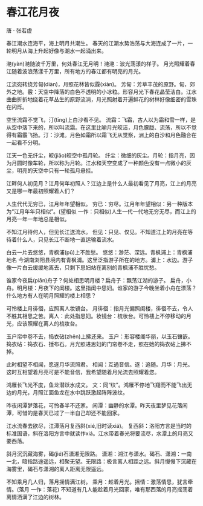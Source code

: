 # 春江花月夜

<span class="r">唐 · 张若虚

<link href="../../css/style.css" rel="stylesheet" type="text/css" />

<div class="p">

春江潮水连海平，海上明月共潮生。
<span class="comment">
春天的江潮水势浩荡与大海连成了一片，一轮明月从海上升起好像与潮水一起涌出来。

滟(yàn)滟随波千万里，何处春江无月明！滟滟：波光荡漾的样子。
<span class="comment">
月光照耀着春江随着波浪荡漾千万里，所有地方的春江都有明亮的月光。

江流宛转绕芳甸(diàn)，月照花林皆似霰(xiàn)。
<span class="comment">
芳甸：芳草丰茂的原野。甸，郊外之地。霰：天空中降落的白色不透明的小冰粒。形容月光下春花晶莹洁白。江水曲曲折折地绕着花草丛生的原野流淌，月光照射着开遍鲜花的树林好像细密的雪珠在闪烁。

空里流霜不觉飞，汀(tīng)上白沙看不见。
<span class="comment">
流霜：飞霜，古人以为霜和雪一样，是从空中落下来的，所以叫流霜。在这里比喻月光皎洁，月色朦胧、流荡，所以不觉得有霜霰飞扬。汀：沙滩。月色如霜所以霜飞无从觉察，洲上的白沙和月色融合在一起看不分明。

江天一色无纤尘，皎(jiǎo)皎空中孤月轮。
<span class="comment">
纤尘：微细的灰尘。月轮：指月亮，因为月圆时像车轮，所以称为月轮。江水和天空变成了一种颜色没有一点微小的灰尘，明亮的天空中只有一轮孤月悬挂。

江畔何人初见月？江月何年初照人？江边上是什么人最初看见了月亮，江上的月亮又是哪一年最初照耀着人们？

人生代代无穷已，江月年年望相似。
<span class="comment">
穷已：穷尽。江月年年望相似：另一种版本为“江月年年只相似”。(望相似 一作：只相似)人生一代一代地无穷无尽，而江上的月亮一年一年地总是相似。

不知江月待何人，但见长江送流水。
<span class="comment">
但见：只见、仅见。不知道江上的月亮在等待着什么人，只见长江不断地一直运输着流水。

白云一片去悠悠，青枫浦(pǔ)上不胜愁。
<span class="comment">
悠悠：渺茫、深远。青枫浦上：青枫浦 地名 今湖南浏阳县境内有青枫浦。这里泛指游子所在的地方。浦上：水边。游子像一片白云缓缓地离去，只剩下思妇站在离别的青枫浦不胜忧愁。

谁家今夜扁(piān)舟子？何处相思明月楼？扁舟子：飘荡江湖的游子。
<span class="comment">
扁舟，小舟。明月楼：月夜下的闺楼。这里指闺中思妇。谁家的游子今晚坐着小舟在漂荡？什么地方有人在明月照耀的楼上相思？

可怜楼上月徘徊，应照离人妆镜台。
<span class="comment">
月徘徊：指月光偏照闺楼，徘徊不去，令人不胜其相思之苦。离人：此处指思妇。妆镜台：梳妆台。可怜楼上不停移动的月光，应该照耀在离人的梳妆台。

玉户帘中卷不去，捣衣砧(zhēn)上拂还来。
<span class="comment">
玉户：形容楼阁华丽，以玉石镶嵌。捣衣砧：捣衣石、捶布石。月光照进思妇的门帘卷不走，照在她的捣衣砧上拂不掉。

此时相望不相闻，愿逐月华流照君。
<span class="comment">
相闻：互通音信。逐：追随。月华：月光。这时互相望着月亮可是不能音信，我希望随着月光流去照耀着您。

鸿雁长飞光不度，鱼龙潜跃水成文。
<span class="comment">
文：同“纹”。鸿雁不停地飞翔而不能飞出无边的月光，月照江面鱼龙在水中跳跃激起阵阵波纹。

昨夜闲潭梦落花，可怜春半不还家。
<span class="comment">
闲潭：幽静的水潭。昨天夜里梦见花落闲潭，可惜的是春天已过了一半自己却还不能回家。

江水流春去欲尽，江潭落月复西斜(xié,旧时读xiá)。
<span class="comment">
复西斜：洛阳方言是当时的标准国语，斜在洛阳方言中就读作xiá。江水带着春光将要流尽，水潭上的月亮又要西落。

斜月沉沉藏海雾，碣(jié)石潇湘无限路。
<span class="comment">
潇湘：湘江与潇水。碣石、潇湘：一南一北，暗指路途遥远，相聚无望。无限路：极言离人相距之远。斜月慢慢下沉藏在海雾里，碣石与潇湘的离人距离无限遥远。

不知乘月几人归，落月摇情满江树。
<span class="comment">
乘月：趁着月光。摇情：激荡情思，犹言牵情。(落月 一作：落花) 不知道有几人能趁着月光回家，唯有那西落的月亮摇荡着离情洒满了江边的树林。 
